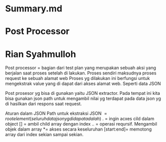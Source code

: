 # Summary.md
# Post Processor
# Rian Syahmulloh

Post processor = bagian dari test plan yang merupakan sebuah aksi yang berjalan saat proses setelah di lakukan.
Proses sendiri maksudnya proses request ke sebuah alamat web
Proses yg dilakukan ini berfungsi untuk mengekstrak value  yang di dapat dari akses alamat web. Seperti data JSON

Post prosesor yg bisa di gunakan yaitu JSON extractor.  Pada tempat ini kita bisa gunakan json path untuk mengambil nilai yg terdapat pada data json yg di hasilkan dari respons saat request.

Aturan dalam JSON Path untuk ekstraksi JSON
    $=root element  (seluruh data json yg di dapat adalah$)
    . = ingin acxes cild dalam object
    [] = ambil child array dengan index
    .. = operasi reqursif. Mengambil objek dalam array
    *= akses secara keseluruhan
    [start:end]= memotong array dari index sekian sampai sekian.